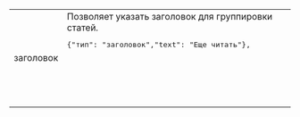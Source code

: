 <table>
<tbody>
  <tr>
    <td>заголовок</td>
    <td>Позволяет указать заголовок для группировки статей.<pre class="nopreline">{"тип": "заголовок","text": "Еще читать"},</pre>
<br><pre data-md-type="custom_pre"><figure class = "alignment-wrapper half"><amp-img src = "/ static / img / docs / tutorials / amp_story / bookend_heading.png" width = "720" height = "140" layout = "responseive" alt = "bookend heading"> </amp-img></figure></pre>
</td>
  </tr>
</tbody>
</table>
